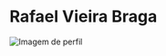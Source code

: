 # Rafael Vieira Braga
![Imagem de perfil](https://www.facebook.com/photo/?fbid=5136402869753916&set=a.143269925733927)
